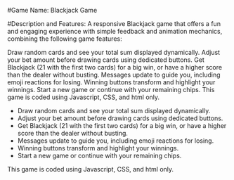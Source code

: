  
#Game Name:
Blackjack Game

#Description and Features:
A responsive Blackjack game that offers a fun and engaging experience with simple feedback and animation mechanics, combining the following game features:

Draw random cards and see your total sum displayed dynamically.
Adjust your bet amount before drawing cards using dedicated buttons.
Get Blackjack (21 with the first two cards) for a big win, or have a higher score than the dealer without busting.
Messages update to guide you, including emoji reactions for losing.
Winning buttons transform and highlight your winnings.
Start a new game or continue with your remaining chips.
This game is coded using Javascript, CSS, and html only.

- Draw random cards and see your total sum displayed dynamically.
- Adjust your bet amount before drawing cards using dedicated buttons.
- Get Blackjack (21 with the first two cards) for a big win, or have a higher score than the dealer without busting.
- Messages update to guide you, including emoji reactions for losing.
- Winning buttons transform and highlight your winnings.
- Start a new game or continue with your remaining chips.

This game is coded using Javascript, CSS, and html only.
